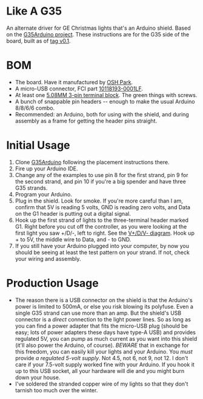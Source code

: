 Like A G35
==========

An alternate driver for GE Christmas lights that's an Arduino shield. Based on the 
[G35Arduino project](https://github.com/sowbug/G35Arduino). These instructions are 
for the G35 side of the board, built as of [tag v0.1](https://github.com/sowbug/like-a-g35/zipball/v0.1).

BOM
===

* The board. Have it manufactured by [OSH Park](http://oshpark.com/).
* A micro-USB connector, FCI part [10118193-0001LF](http://www.mouser.com/ProductDetail/FCI/10118193-0001LF/?qs=%2fha2pyFadujdGYiRLwYbSOKALiSo%252bepJVRcIj9hkdZjVBFUo3HGQQw%3d%3d).
* At least one [5.08MM 3-pin terminal block](http://www.mouser.com/ProductDetail/TE-Connectivity-AMP/282837-3/?qs=sGAEpiMZZMvlX3nhDDO4AEiipl7BG01uQiHyL2Oob2I%3d). The green things with screws.
* A bunch of snappable pin headers -- enough to make the usual Arduino 8/8/6/6 combo.
* Recommended: an Arduino, both for using with the shield, and during assembly as a frame for getting
the header pins straight.

Initial Usage
=============

1. Clone [G35Arduino](https://github.com/sowbug/G35Arduino) following the placement instructions there.
1. Fire up your Arduino IDE.
1. Change any of the examples to use pin 8 for the first strand, pin 9 for the second strand, and pin 10
if you're a big spender and have three G35 strands.
1. Program your Arduino.
1. Plug in the shield. Look for smoke. If you're more careful than I am, confirm that 5V is reading 5 volts,
GND is reading zero volts, and Data on the G1 header is putting out a digital signal.
1. Hook up the first strand of lights to the three-terminal header marked G1. Right before you cut off the
controller, as you were looking at the first light you saw +/D/-, left to right. See the
[V+/D/V- diagram](http://www.deepdarc.com/2010/11/27/hacking-christmas-lights/). Hook up + to 5V, the
middle wire to Data, and - to GND.
1. If you still have your Arduino plugged into your computer, by now you should be seeing at least the test
pattern on your strand. If not, check your wiring and assembly.

Production Usage
================

* The reason there is a USB connector on the shield is that the Arduino's power is limited to 500mA, or
else you risk blowing its polyfuse. Even a single G35 strand can use more than an amp. But the shield's USB
connector is a *direct* connection to the light power lines. So as long as you can find a power adapter
that fits the micro-USB plug (should be easy; lots of power adapters these days have type-A USB) and
provides regulated 5V, you can pump as much current as you want into this shield (it'll also power the
Arduino, of course). *BEWARE* that in exchange for this freedom, you can easily kill your lights and your
Arduino. You *must* provide *a regulated 5-volt supply*. Not 4.5, not 6, not 9, not 12. I don't care if your
7.5-volt supply worked fine with your Arduino. If you hook it up to this USB socket, all your hardware will
die and you might burn down your house.
* I've soldered the stranded copper wire of my lights so that they don't tarnish too much over the winter.